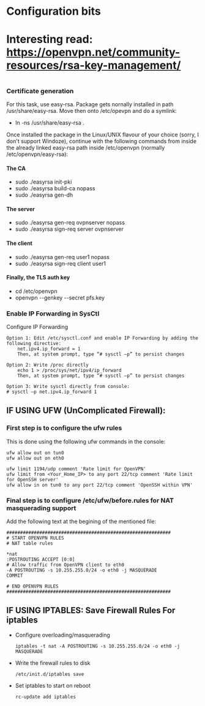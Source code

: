 # Configuration bits

#
# Interesting read: https://openvpn.net/community-resources/rsa-key-management/
#

### Certificate generation
For this task, use easy-rsa. Package gets nornally installed in path /usr/share/easy-rsa. Move then onto /etc/opevpn and do a symlink:

- ln -ns /usr/share/easy-rsa .

Once installed the package in the Linux/UNIX flavour of your choice (sorry, I don't support Windoze), continue with the following commands from inside the already linked easy-rsa path inside /etc/openvpn (normally /etc/openvpn/easy-rsa):

#### The CA
- sudo ./easyrsa init-pki
- sudo ./easyrsa build-ca nopass
- sudo ./easyrsa gen-dh

#### The server
- sudo ./easyrsa gen-req ovpnserver nopass
- sudo ./easyrsa sign-req server ovpnserver

#### The client
- sudo ./easyrsa gen-req user1 nopass
- sudo ./easyrsa sign-req client user1

#### Finally, the TLS auth key
- cd /etc/openvpn
- openvpn --genkey --secret pfs.key



### Enable IP Forwarding in SysCtl
Configure IP Forwarding

    Option 1: Edit /etc/sysctl.conf and enable IP Forwarding by adding the following directive:
        net.ipv4.ip_forward = 1
        Then, at system prompt, type “# sysctl –p” to persist changes

    Option 2: Write /proc directly
        echo 1 > /proc/sys/net/ipv4/ip_forward
        Then, at system prompt, type “# sysctl –p” to persist changes

    Option 3: Write sysctl directly from console:
    # sysctl –p net.ipv4.ip_forward 1



## IF USING UFW (UnComplicated Firewall):
### First step is to configure the ufw rules
This is done using the following ufw commands in the console:
```
ufw allow out on tun0
ufw allow out on eth0

ufw limit 1194/udp comment 'Rate limit for OpenVPN'
ufw limit from <Your_Home_IP> to any port 22/tcp comment 'Rate limit for OpenSSH server'
ufw allow in on tun0 to any port 22/tcp comment 'OpenSSH within VPN'
``` 

### Final step is to configure /etc/ufw/before.rules for NAT masquerading support
Add the following text at the begining of the mentioned file:
```
############################################################
# START OPENVPN RULES
# NAT table rules

*nat
:POSTROUTING ACCEPT [0:0]
# Allow traffic from OpenVPN client to eth0
-A POSTROUTING -s 10.255.255.0/24 -o eth0 -j MASQUERADE
COMMIT

# END OPENVPN RULES
############################################################
```



## IF USING IPTABLES: Save Firewall Rules For iptables

- Configure overloading/masquerading
    ```
    iptables -t nat -A POSTROUTING -s 10.255.255.0/24 -o eth0 -j MASQUERADE
    ```

-  Write the firewall rules to disk
    ```
    /etc/init.d/iptables save
    ```
    
-  Set iptables to start on reboot
    ```
    rc-update add iptables 
    ```
